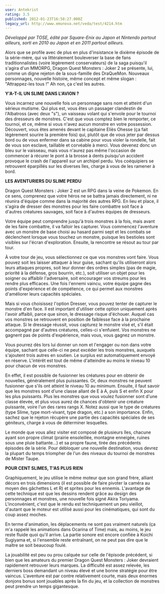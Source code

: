 ```yaml
---
user: Antekrist
rating: 3.5
published: 2012-01-23T16:58:27.000Z
legacy_url: http://www.emunova.net/veda/test/4214.htm
---
```

_Développé par TOSE, édité par Square-Enix au Japon et Nintendo partout ailleurs, sorti en 2010 au Japon et en 2011 partout ailleurs._  

  

Alors que se profile avec de plus en plus d'insistance le dixième épisode de la série-mère, qui va littéralement bouleverser la base de fans traditionnalistes (voire légèrement conservateurs) de la saga puisqu'il s'agira d'un MMORPG, Dragon Quest Monsters : Joker 2 se présente, lui, comme un digne rejeton de la sous-famille des DraQueMon. Nouveaux personnages, nouvelle histoire, même concept et même slogan : "Attrappez-les tous !" Ah non, ça c'est les autres.  

  

**Y'A-T-IL UN SLIME DANS L'AVION ?**  

Vous incarnez une nouvelle fois un personnage sans nom et atteint d'un sérieux mutisme. Qui plus est, vous êtes un passager clandestin de l'Albatross (avec deux "s"), un vaisseau volant qui s'envole pour le tournoi des dresseurs de monstres. C'est que vous comptez bien le remporter, ce tournoi, et ce, même si vous n'avez aucun monstre en votre possession. Découvert, vous êtes amenés devant le capitaine Eliès Ohesse (ça fait légèrement sourire la première fois) qui, plutôt que de vous jeter par dessus bord ou de vous enfermer dans sa cabine pour vous violer la rondelle, fait de vous son esclave, taillable et corvéable à merci. Vous devenez donc un bleu sur le vaisseau, mais vous n'aurez pas même l'occasion de commencer à récurer le pont à la brosse à dents puisqu'un accident provoque le crash de l'appareil sur un archipel perdu. Vos coéquipiers se retrouvent éparpillés sur les diverses îles, charge à vous de les ramener à bord.  

  

**LES AVENTURIERS DU SLIME PERDU**  

Dragon Quest Monsters : Joker 2 est un RPG dans la veine de Pokemon. En ce sens, comprenez que votre héros ne se battra jamais directement, ni ne réunira d'équipe comme dans la majorité des autres RPG. En lieu et place, il s'agira de dresser des monstres pour les faire combattre soit face à d'autres créatures sauvages, soit face à d'autres équipes de dresseurs.  

Votre équipe peut comprendre jusqu'à trois monstres à la fois, mais avant de les faire combattre, il va falloir les capturer. Vous commencez l'aventure avec un monstre de base choisi au hasard parmi sept et les combats se déclenchent lorsque vous touchez un monstre, puisque les bestioles sont visibles sur l'écran d'exploration. Ensuite, la rencontre se résout au tour par tour.  

À votre tour de jeu, vous sélectionnez ce que vos monstres vont faire. Vous pouvez soit les laisser attaquer à leur guise, sachant qu'ils utiliseront alors leurs attaques propres, soit leur donner des ordres simples (pas de magie, priorité à la défense, gros bourrin, etc.), soit utiliser un objet pour les soigner ou affaiblir l'adversaire, soit encourager vos streums pour les rendre plus efficaces. Une fois l'ennemi vaincu, votre équipe gagne des points d'expérience et de compétence, ce qui permet aux monstres d'améliorer leurs capacités spéciales.   

Mais si vous choisissez l'option Dresser, vous pouvez tenter de capturer le monstre d'en face. Il est important d'utiliser cette option uniquement après l'avoir affaibli, parce que sinon, le dressage risque d'échouer. Auquel cas vos monstres se retrouvent en position de faiblesse face à la prochaine attaque. Si le dressage réussit, vous capturez le monstre visé et, s'il était accompagné par d'autres créatures, celles-ci s'enfuient. Vos monstres ne gagnent pas de points d'expérience, mais vous, vous gagnez un monstre.  

Vous pourrez dès lors lui donner un nom et l'engager ou non dans votre équipe, sachant que celle-ci ne peut excéder les trois monstres, auxquels s'ajoutent trois autres en soutien. Le surplus est automatiquement envoyé en réserve. L'intérêt est tout de même d'atteindre au moins le niveau 10 pour chacun de vos monstres.  

En effet, il est possible de fusionner les créatures pour en obtenir de nouvelles, généralement plus puissantes. Or, deux monstres ne peuvent fusionner que s'ils ont atteint le niveau 10 au minimum. Ensuite, il faut savoir que les monstres sont d'une classe allant de E à A, puis S et enfin X pour les plus puissants. Plus les monstres que vous voulez fusionner sont d'une classe élevée, et plus vous aurez de chances d'obtenir une créature puissante, voire l'un des rares rangs X. Notez aussi que le type de créatures (type Slime, type mort-vivant, type dragon, etc.) a son importance. Enfin, sachez que le rejeton récupère une partie des capacités spéciales de ses géniteurs, charge à vous de déterminer lesquelles.  

Le monde que vous allez visiter est composé de plusieurs îles, chacune ayant son propre climat (prairie ensoleillée, montagne enneigée, ruines sous une pluie battante...) et sa propre faune, tirée des précédents épisodes de la série. Pour débloquer une nouvelle destination, vous devrez la plupart du temps triompher de l'un des niveaux du tournoi de monstres de Mister Taupe.  

  

**POUR CENT SLIMES, T'AS PLUS RIEN**  

Graphiquement, le jeu utilise le même moteur que son grand frère, alliant décors en trois dimensions (il est possible de faire pivoter la caméra au moyen des gâchettes L et R) et sprites pour les ennemis. L'avantage de cette technique est que les dessins rendent grâce au design des personnages et monstres, une nouvelle fois signé Akira Toriyama. L'inconvénient, c'est que le rendu est techniquement un peu vieillot, d'autant que le moteur est utilisé aussi pour les cinématiques, qui sont du coup assez moches.  

En terme d'animation, les déplacements ne sont pas vraiment naturels (ça m'a rappelé les animations dans Ocarina of Time) mais, au moins, le jeu reste fluide quoi qu'il arrive. La partie sonore est encore confiée à Koichi Sugiyama et, si l'ensemble reste entraînant, on ne peut pas dire que le maître se soit beaucoup foulé.  

La jouabilité est peu ou prou calquée sur celle de l'épisode précédent, si bien que les amateurs du premier Dragon Quest Monsters : Joker devraient rapidement retrouver leurs marques. La difficulté est assez relevée, les derniers boss demandant un niveau élevé et une bonne stratégie pour être vaincus. L'aventure est par contre relativement courte, mais deux énormes donjons bonus sont jouables après la fin du jeu, et la collection de monstres peut prendre un temps gigantesque.